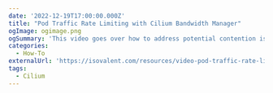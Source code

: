 ```yaml
---
date: '2022-12-19T17:00:00.000Z'
title: "Pod Traffic Rate Limiting with Cilium Bandwidth Manager"
ogImage: ogimage.png
ogSummary: 'This video goes over how to address potential contention issues with Bandwidth Manager'
categories:
  - How-To
externalUrl: 'https://isovalent.com/resources/video-pod-traffic-rate-limiting-with-cilium-bandwidth-manager/'
tags:
  - Cilium
---
```

